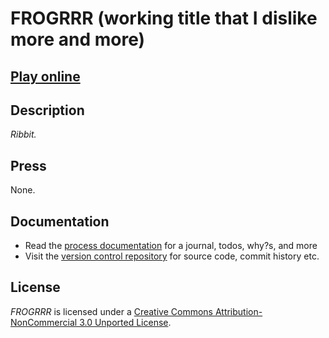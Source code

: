 # FROGRRR (working title that I dislike more and more)

## [Play online](../index.html)

## Description

*Ribbit.*

## Press

None.

## Documentation

- Read the [process documentation](../process/) for a journal, todos, why?s, and more
- Visit the [version control repository](https://github.com/pippinbarr/frogrrr) for source code, commit history etc.

## License

*FROGRRR* is licensed under a [Creative Commons Attribution-NonCommercial 3.0 Unported License](http://creativecommons.org/licenses/by-nc/3.0/).